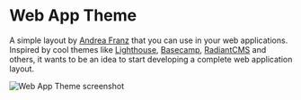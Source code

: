 Web App Theme
===

A simple layout by [Andrea Franz](http://gravityblast.com) that you can use in your web applications. 
Inspired by cool themes like [Lighthouse](http://lighthouseapp.com/), [Basecamp](http://basecamphq.com/), [RadiantCMS](http://radiantcms.org/) and others,
it wants to be an idea to start developing a complete web application layout.

![Web App Theme screenshot](http://gravityblast.com/wp-content/uploads/2009/01/web-app-theme-current.png)
